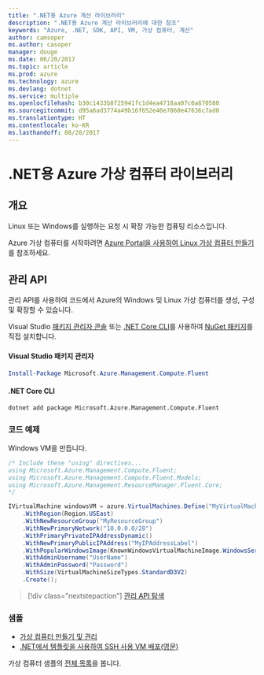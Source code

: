```yaml
---
title: ".NET용 Azure 계산 라이브러리"
description: ".NET용 Azure 계산 라이브러리에 대한 참조"
keywords: "Azure, .NET, SDK, API, VM, 가상 컴퓨터, 계산"
author: camsoper
ms.author: casoper
manager: douge
ms.date: 06/20/2017
ms.topic: article
ms.prod: azure
ms.technology: azure
ms.devlang: dotnet
ms.service: multiple
ms.openlocfilehash: b30c1433b8f25941fc1d4ea4718aa07c0a870580
ms.sourcegitcommit: d95a6ad3774a49b16f652e40e7860e47636c7ad0
ms.translationtype: HT
ms.contentlocale: ko-KR
ms.lasthandoff: 08/28/2017
---
```

# <a name="azure-virtual-machine-libraries-for-net"></a>.NET용 Azure 가상 컴퓨터 라이브러리

## <a name="overview"></a>개요

Linux 또는 Windows를 실행하는 요청 시 확장 가능한 컴퓨팅 리소스입니다.

Azure 가상 컴퓨터를 시작하려면 [Azure Portal을 사용하여 Linux 가상 컴퓨터 만들기](https://review.docs.microsoft.com/en-us/azure/virtual-machines/linux/quick-create-portal)를 참조하세요.

## <a name="management-apis"></a>관리 API

관리 API를 사용하여 코드에서 Azure의 Windows 및 Linux 가상 컴퓨터를 생성, 구성 및 확장할 수 있습니다.

Visual Studio [패키지 관리자 콘솔][PackageManager] 또는 [.NET Core CLI][DotNetCLI]를 사용하여 [NuGet 패키지](https://www.nuget.org/packages/Microsoft.Azure.Management.Compute.Fluent)를 직접 설치합니다.

#### <a name="visual-studio-package-manager"></a>Visual Studio 패키지 관리자

```powershell
Install-Package Microsoft.Azure.Management.Compute.Fluent
```

#### <a name="net-core-cli"></a>.NET Core CLI

```bash
dotnet add package Microsoft.Azure.Management.Compute.Fluent
```

### <a name="code-example"></a>코드 예제

Windows VM을 만듭니다.

```csharp
/* Include these "using" directives...
using Microsoft.Azure.Management.Compute.Fluent;
using Microsoft.Azure.Management.Compute.Fluent.Models;
using Microsoft.Azure.Management.ResourceManager.Fluent.Core;
*/

IVirtualMachine windowsVM = azure.VirtualMachines.Define("MyVirtualMachine")
    .WithRegion(Region.USEast)
    .WithNewResourceGroup("MyResourceGroup")
    .WithNewPrimaryNetwork("10.0.0.0/28")
    .WithPrimaryPrivateIPAddressDynamic()
    .WithNewPrimaryPublicIPAddress("MyIPAddressLabel")
    .WithPopularWindowsImage(KnownWindowsVirtualMachineImage.WindowsServer2012R2Datacenter)
    .WithAdminUsername("UserName")
    .WithAdminPassword("Password")
    .WithSize(VirtualMachineSizeTypes.StandardD3V2)
    .Create();
```

> [!div class="nextstepaction"]
> [관리 API 탐색](https://review.docs.microsoft.com/en-us/dotnet/api/overview/azure/virtualmachines/management?view=azure-dotnet)

### <a name="samples"></a>샘플

* [가상 컴퓨터 만들기 및 관리](/dotnet/azure/dotnet-sdk-azure-virtual-machine-samples)
* [.NET에서 템플릿을 사용하여 SSH 사용 VM 배포(영문)](https://azure.microsoft.com/en-us/resources/samples/resource-manager-dotnet-template-deployment/)

가상 컴퓨터 샘플의 [전체 목록](https://azure.microsoft.com/en-us/resources/samples/?platform=dotnet&term=VM)을 봅니다.

[PackageManager]: https://docs.microsoft.com/nuget/tools/package-manager-console
[DotNetCLI]: https://docs.microsoft.com/en-us/dotnet/core/tools/dotnet-add-package
